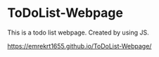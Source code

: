 # ToDoList-Webpage
This is a todo list webpage. Created by using JS.

https://emrekrt1655.github.io/ToDoList-Webpage/ 
